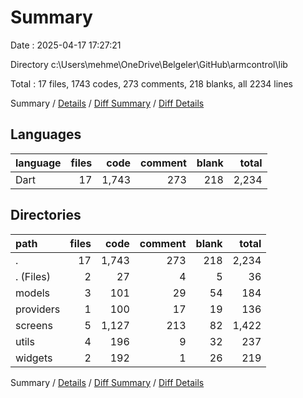 # Summary

Date : 2025-04-17 17:27:21

Directory c:\\Users\\mehme\\OneDrive\\Belgeler\\GitHub\\armcontrol\\lib

Total : 17 files,  1743 codes, 273 comments, 218 blanks, all 2234 lines

Summary / [Details](details.md) / [Diff Summary](diff.md) / [Diff Details](diff-details.md)

## Languages
| language | files | code | comment | blank | total |
| :--- | ---: | ---: | ---: | ---: | ---: |
| Dart | 17 | 1,743 | 273 | 218 | 2,234 |

## Directories
| path | files | code | comment | blank | total |
| :--- | ---: | ---: | ---: | ---: | ---: |
| . | 17 | 1,743 | 273 | 218 | 2,234 |
| . (Files) | 2 | 27 | 4 | 5 | 36 |
| models | 3 | 101 | 29 | 54 | 184 |
| providers | 1 | 100 | 17 | 19 | 136 |
| screens | 5 | 1,127 | 213 | 82 | 1,422 |
| utils | 4 | 196 | 9 | 32 | 237 |
| widgets | 2 | 192 | 1 | 26 | 219 |

Summary / [Details](details.md) / [Diff Summary](diff.md) / [Diff Details](diff-details.md)